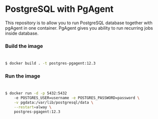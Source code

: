 # PostgreSQL with PgAgent

This repository is to allow you to run PostgreSQL database together with pgAgent in one container. 
PgAgent gives you ability to run recurring jobs inside database.

### Build the image
#
```sh
$ docker build . -t postgres-pgagent:12.3
```

### Run the image
#
```sh
$ docker run -d -p 5432:5432 
    -e POSTGRES_USER=username -e POSTGRES_PASSWORD=password \
    -v pgdata:/var/lib/postgresql/data \
    --restart=alway \
    postgres-pgagent:12.3
```
